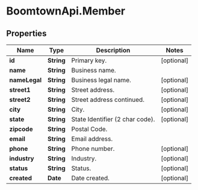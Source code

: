 # BoomtownApi.Member

## Properties
Name | Type | Description | Notes
------------ | ------------- | ------------- | -------------
**id** | **String** | Primary key. | [optional] 
**name** | **String** | Business name. | 
**nameLegal** | **String** | Business legal name. | [optional] 
**street1** | **String** | Street address. | [optional] 
**street2** | **String** | Street address continued. | [optional] 
**city** | **String** | City. | [optional] 
**state** | **String** | State Identifier (2 char code). | [optional] 
**zipcode** | **String** | Postal Code. | 
**email** | **String** | Email address. | 
**phone** | **String** | Phone number. | [optional] 
**industry** | **String** | Industry. | [optional] 
**status** | **String** | Status. | [optional] 
**created** | **Date** | Date created. | [optional] 


